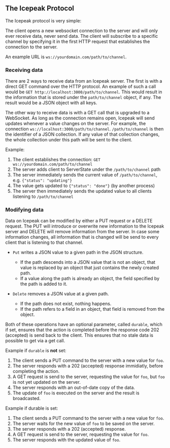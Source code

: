 ## The Icepeak Protocol

The Icepeak protocol is very simple:

The client opens a new websocket connection to the server and will only ever receive data, never send data.
The client will subscribe to a specific channel by specifying it in the first HTTP request that
establishes the connection to the server.

An example URL is `ws://yourdomain.com/path/to/channel`.

### Receiving data

There are 2 ways to receive data from an Icepeak server. The first is with a direct GET command over
the HTTP protocol. An example of such a call would be `GET http://localhost:3000/path/to/channel`. 
This would result in the information that is stored under the `path/to/channel` object, if any. 
The result would be a JSON object with all keys. 

The other way to receive data is with a GET call that is upgraded to a WebSocket.
As long as the connection remains open, Icepeak will send updates whenever a value changes on
the server. For example, the connection `ws://localhost:3000/path/to/channel`. 
`/path/to/channel` is then the identifier of a JSON collection.
If any value of that collection changes, the whole collection under this path will be sent to
the client.

Example:

1. The client establishes the connection: `GET ws://yourdomain.com/path/to/channel`
2. The server adds client to ServerState under the `/path/to/channel` path
3. The server immediately sends the current value of `/path/to/channel`, e.g. `{"status": "updating"}`
4. The value gets updated to `{"status": "done"}` (by another process)
5. The server then immediately sends the updated value to all clients listening to `/path/to/channel`

### Modifying data

Data on Icepeak can be modified by either a PUT request or a DELETE request. The PUT will introduce
or overwrite new information to the Icepeak server and DELETE will remove information from the server.
In case some information changes, all information that is changed will be send to every 
client that is listening to that channel. 

- `Put` writes a JSON value to a given path in the JSON structure.

  - If the path descends into a JSON value that is not an object, that value is
    replaced by an object that just contains the newly created path.
  - If a value along the path is already an object, the field specified by the
    path is added to it.

- `Delete` removes a JSON value at a given path.

  - If the path does not exist, nothing happens.
  - If the path refers to a field in an object, that field is removed from the
    object.

Both of these operations have an optional parameter, called `durable`, which if set,
ensures that the action is completed before the response code 202 (accepted) is
send back to the client. This ensures that no stale data is possible to get via
a get call. 

Example if `durable` is **not** set:
1. The client sends a PUT command to the server with a new value for `foo`. 
2. The server responds with a 202 (accepted) response immidiatly, before completing the action.
3. A GET request is send to the server, requesting the value for `foo`, but `foo` is not yet updated on the server.
4. The server responds with an out-of-date copy of the data. 
5. The update of `foo` is executed on the server and the result is broadcasted.

Example if durable is set:
1. The client sends a PUT command to the server with a new value for `foo`. 
2. The server waits for the new value of `foo` to be saved on the server.
3. The server responds with a 202 (accepted) response.
4. A GET request is send to the server, requesting the value for `foo`.
5. The server responds with the updated value of `foo`.